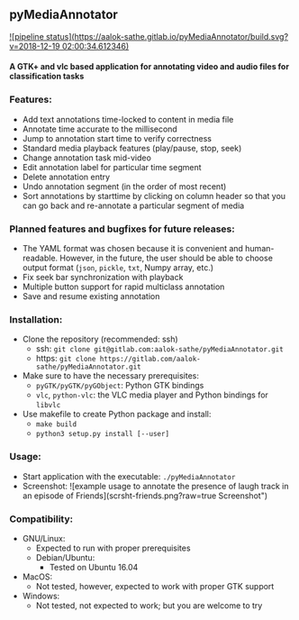 ## pyMediaAnnotator

[![pipeline status](https://aalok-sathe.gitlab.io/pyMediaAnnotator/build.svg?v=2018-12-19 02:00:34.612346)](https://gitlab.com/aalok-sathe/pyMediaAnnotator/pipeline)

#### A GTK+ and vlc based application for annotating video and audio files for classification tasks

### Features:
- Add text annotations time-locked to content in media file
- Annotate time accurate to the millisecond
- Jump to annotation start time to verify correctness
- Standard media playback features (play/pause, stop, seek)
- Change annotation task mid-video
- Edit annotation label for particular time segment
- Delete annotation entry
- Undo annotation segment (in the order of most recent)
- Sort annotations by starttime by clicking on column header so that you can go back and re-annotate a particular segment of media

### Planned features and bugfixes for future releases:
- The YAML format was chosen because it is convenient and human-readable. However, in the future, the user should be able to choose output format (`json`, `pickle`, `txt`, Numpy array, etc.)
- Fix seek bar synchronization with playback
- Multiple button support for rapid multiclass annotation
- Save and resume existing annotation

### Installation:
- Clone the repository (recommended: ssh)
    - ssh: `git clone git@gitlab.com:aalok-sathe/pyMediaAnnotator.git`
    - https: `git clone https://gitlab.com/aalok-sathe/pyMediaAnnotator.git`
- Make sure to have the necessary prerequisites:
    - `pyGTK/pyGTK/pyGObject`: Python GTK bindings
    - `vlc`, `python-vlc`: the VLC media player and Python bindings for `libvlc`
- Use makefile to create Python package and install:
    - `make build`
    - `python3 setup.py install [--user]`

### Usage:
- Start application with the executable: `./pyMediaAnnotator`
- Screenshot: ![example usage to annotate the presence of laugh track in an episode of Friends](scrsht-friends.png?raw=true Screenshot")

### Compatibility:
- GNU/Linux:
    - Expected to run with proper prerequisites
    - Debian/Ubuntu:
        - Tested on Ubuntu 16.04
- MacOS:
    - Not tested, however, expected to work with proper GTK support
- Windows:
    - Not tested, not expected to work; but you are welcome to try
